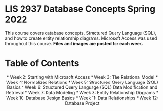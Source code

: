 # LIS 2937 Database Concepts Spring 2022
 This course covers database concepts, Structured Query Language (SQL), and how to create entity relationship diagrams. Microsoft Access was used throughout this course.
**Files and images are posted for each week.**

# Table of Contents
<p align="center">
* Week 2: Starting with Microsoft Access
* Week 3: The Relational Model
* Week 4: Normalized Relations
* Week 5: Structured Query Language (SQL) Basics
* Week 6: Structured Query Language (SQL) Data Modification and Retrieval
* Week 7: Data Modeling
* Week 8: Entity Relationship Diagrams
* Week 10: Database Design Basics
* Week 11: Data Relationships
* Week 12: Database Project
</p>
